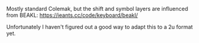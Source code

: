 Mostly standard Colemak, but the shift and symbol layers are influenced from BEAKL: https://ieants.cc/code/keyboard/beakl/

Unfortunately I haven't figured out a good way to adapt this to a 2u format yet.